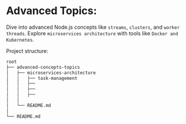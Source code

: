 # Advanced Topics:

Dive into advanced Node.js concepts like `streams`, `clusters`, and `worker threads`.
Explore `microservices architecture` with tools like `Docker and Kubernetes`.

Project structure:

```bash
root
├── advanced-concepts-topics
│   ├── microservices-architecture
│   │   ├── task-management
│   │   ├──
│   │   ├── 
│   │   ├──
│   │
│   └── README.md
│
└── README.md
```